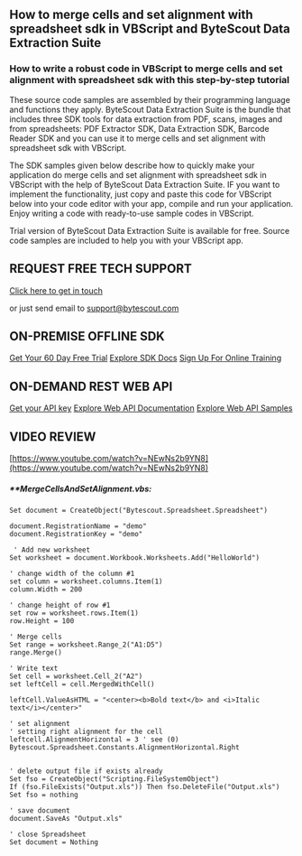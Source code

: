 ## How to merge cells and set alignment with spreadsheet sdk in VBScript and ByteScout Data Extraction Suite

### How to write a robust code in VBScript to merge cells and set alignment with spreadsheet sdk with this step-by-step tutorial

These source code samples are assembled by their programming language and functions they apply. ByteScout Data Extraction Suite is the bundle that includes three SDK tools for data extraction from PDF, scans, images and from spreadsheets: PDF Extractor SDK, Data Extraction SDK, Barcode Reader SDK and you can use it to merge cells and set alignment with spreadsheet sdk with VBScript.

The SDK samples given below describe how to quickly make your application do merge cells and set alignment with spreadsheet sdk in VBScript with the help of ByteScout Data Extraction Suite. IF you want to implement the functionality, just copy and paste this code for VBScript below into your code editor with your app, compile and run your application. Enjoy writing a code with ready-to-use sample codes in VBScript.

Trial version of ByteScout Data Extraction Suite is available for free. Source code samples are included to help you with your VBScript app.

## REQUEST FREE TECH SUPPORT

[Click here to get in touch](https://bytescout.zendesk.com/hc/en-us/requests/new?subject=ByteScout%20Data%20Extraction%20Suite%20Question)

or just send email to [support@bytescout.com](mailto:support@bytescout.com?subject=ByteScout%20Data%20Extraction%20Suite%20Question) 

## ON-PREMISE OFFLINE SDK 

[Get Your 60 Day Free Trial](https://bytescout.com/download/web-installer?utm_source=github-readme)
[Explore SDK Docs](https://bytescout.com/documentation/index.html?utm_source=github-readme)
[Sign Up For Online Training](https://academy.bytescout.com/)


## ON-DEMAND REST WEB API

[Get your API key](https://pdf.co/documentation/api?utm_source=github-readme)
[Explore Web API Documentation](https://pdf.co/documentation/api?utm_source=github-readme)
[Explore Web API Samples](https://github.com/bytescout/ByteScout-SDK-SourceCode/tree/master/PDF.co%20Web%20API)

## VIDEO REVIEW

[https://www.youtube.com/watch?v=NEwNs2b9YN8](https://www.youtube.com/watch?v=NEwNs2b9YN8)




<!-- code block begin -->

##### ****MergeCellsAndSetAlignment.vbs:**
    
```
Set document = CreateObject("Bytescout.Spreadsheet.Spreadsheet")

document.RegistrationName = "demo"
document.RegistrationKey = "demo"

 ' Add new worksheet
Set worksheet = document.Workbook.Worksheets.Add("HelloWorld")

' change width of the column #1
set column = worksheet.columns.Item(1)
column.Width = 200

' change height of row #1
set row = worksheet.rows.Item(1)
row.Height = 100

' Merge cells
Set range = worksheet.Range_2("A1:D5")
range.Merge()

' Write text
Set cell = worksheet.Cell_2("A2")
set leftCell = cell.MergedWithCell()

leftCell.ValueAsHTML = "<center><b>Bold text</b> and <i>Italic text</i></center>"

' set alignment 
' setting right alignment for the cell
leftcell.AlignmentHorizontal = 3 ' see (0) Bytescout.Spreadsheet.Constants.AlignmentHorizontal.Right


' delete output file if exists already
Set fso = CreateObject("Scripting.FileSystemObject")
If (fso.FileExists("Output.xls")) Then fso.DeleteFile("Output.xls")
Set fso = nothing

' save document
document.SaveAs "Output.xls"

' close Spreadsheet
Set document = Nothing


```

<!-- code block end -->